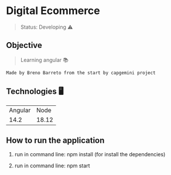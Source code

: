 # Digital Ecommerce

> Status: Developing ⚠️

## Objective

> Learning angular 📚

    Made by Breno Barreto from the start by capgemini project 


## Technologies 🖥️

<table>
    <tr>
        <td>Angular</td>
        <td>Node</td>
    </tr>
    <tr>
        <td>14.2</td>
        <td>18.12</td>
    </tr>
</table>

## How to run the application

1) run in command line: npm install (for install the dependencies)

2) run in command line: npm start